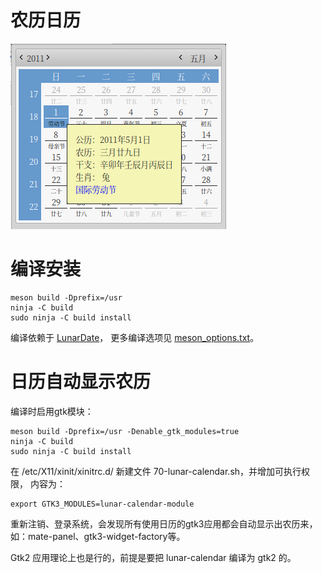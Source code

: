 # 农历日历

![](docs/images/lunar-calendar.png)

# 编译安装

```
meson build -Dprefix=/usr
ninja -C build
sudo ninja -C build install
```

编译依赖于 [LunarDate](https://github.com/yetist/lunar-date)， 更多编译选项见 [meson_options.txt](meson_options.txt)。

# 日历自动显示农历

编译时启用gtk模块：

```
meson build -Dprefix=/usr -Denable_gtk_modules=true
ninja -C build
sudo ninja -C build install
```

在 /etc/X11/xinit/xinitrc.d/ 新建文件 70-lunar-calendar.sh，并增加可执行权限， 内容为：

```
export GTK3_MODULES=lunar-calendar-module
```

重新注销、登录系统，会发现所有使用日历的gtk3应用都会自动显示出农历来，如：mate-panel、gtk3-widget-factory等。

Gtk2 应用理论上也是行的，前提是要把 lunar-calendar 编译为 gtk2 的。
